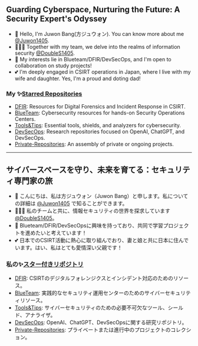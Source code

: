 ## Guarding Cyberspace, Nurturing the Future: A Security Expert's Odyssey

- 👋 Hello, I'm Juwon Bang(方ジュウォン). You can know more about me [@Juwon1405](https://juwon1405.github.io).
- 🧑‍🤝‍🧑 Together with my team, we delve into the realms of information security [@DoubleS1405](https://github.com/DoubleS1405).
- 👀 My interests lie in Blueteam/DFIR/DevSecOps, and I'm open to collaboration on study projects!
- 💕 I'm deeply engaged in CSIRT operations in Japan, where I live with my wife and daughter. Yes, I'm a proud and doting dad!

### My ✨[Starred Repositories](https://github.com/Juwon1405?tab=stars)

- [DFIR](https://github.com/stars/Juwon1405/lists/dfir): Resources for Digital Forensics and Incident Response in CSIRT.
- [BlueTeam](https://github.com/stars/Juwon1405/lists/blueteam): Cybersecurity resources for hands-on Security Operations Centers.
- [Tools&Tips](https://github.com/stars/Juwon1405/lists/tools-tips): Essential tools, shields, and analyzers for cybersecurity.
- [DevSecOps](https://github.com/stars/Juwon1405/lists/devsecops): Research repositories focused on OpenAI, ChatGPT, and DevSecOps.
- [Private-Repositories](https://github.com/stars/Juwon1405/lists/private-repositories): An assembly of private or ongoing projects.

---

## サイバースペースを守り、未来を育てる：セキュリティ専門家の旅

- 👋 こんにちは、私は方ジュウォン（Juwon Bang）と申します。私についての詳細は [@Juwon1405](https://juwon1405.github.io) で知ることができます。
- 🧑‍🤝‍🧑 私のチームと共に、情報セキュリティの世界を探求しています [@DoubleS1405](https://github.com/DoubleS1405)。
- 👀 Blueteam/DFIR/DevSecOpsに興味を持っており、共同で学習プロジェクトを進めたいと考えています！
- 💕 日本でのCSIRT活動に熱心に取り組んでおり、妻と娘と共に日本に住んでいます。はい、私はとても愛情深い父親です！

### 私の✨[スター付きリポジトリ](https://github.com/Juwon1405?tab=stars)

- [DFIR](https://github.com/stars/Juwon1405/lists/dfir): CSIRTのデジタルフォレンジクスとインシデント対応のためのリソース。
- [BlueTeam](https://github.com/stars/Juwon1405/lists/blueteam): 実践的なセキュリティ運用センターのためのサイバーセキュリティリソース。
- [Tools&Tips](https://github.com/stars/Juwon1405/lists/tools-tips): サイバーセキュリティのための必要不可欠なツール、シールド、アナライザ。
- [DevSecOps](https://github.com/stars/Juwon1405/lists/devsecops): OpenAI、ChatGPT、DevSecOpsに関する研究リポジトリ。
- [Private-Repositories](https://github.com/stars/Juwon1405/lists/private-repositories): プライベートまたは進行中のプロジェクトのコレクション。
